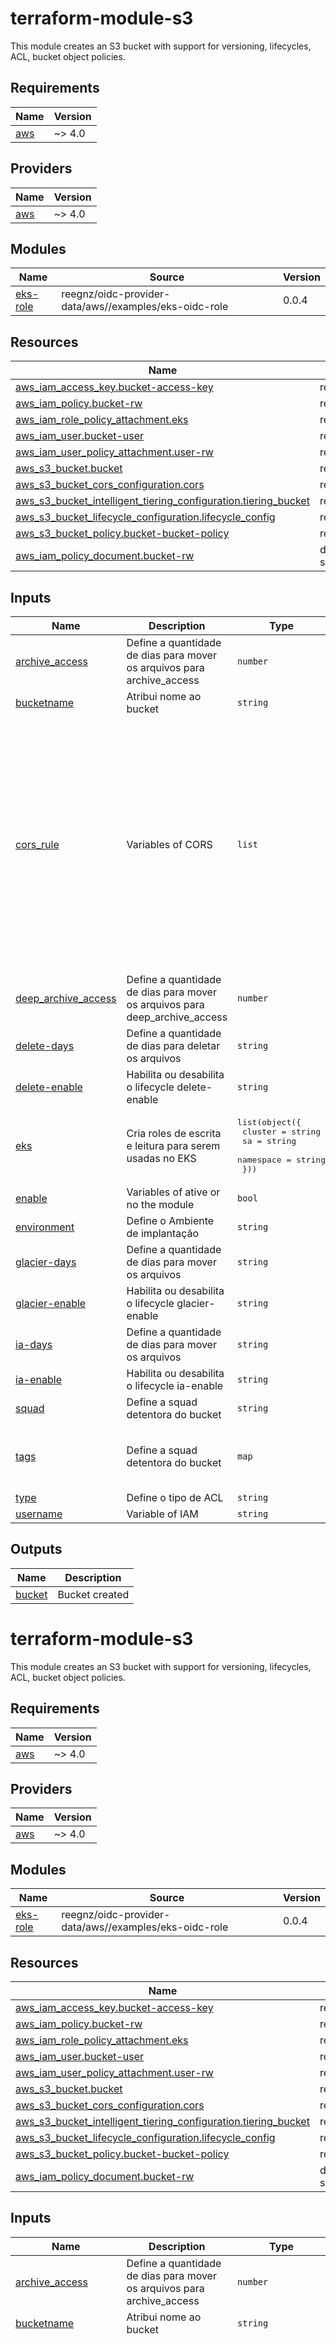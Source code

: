 # terraform-module-s3

This module creates an S3 bucket with support for versioning, lifecycles, ACL, bucket object policies.

## Requirements

| Name | Version |
|------|---------|
| <a name="requirement_aws"></a> [aws](#requirement\_aws) | ~> 4.0 |

## Providers

| Name | Version |
|------|---------|
| <a name="provider_aws"></a> [aws](#provider\_aws) | ~> 4.0 |

## Modules

| Name | Source | Version |
|------|--------|---------|
| <a name="module_eks-role"></a> [eks-role](#module\_eks-role) | reegnz/oidc-provider-data/aws//examples/eks-oidc-role | 0.0.4 |

## Resources

| Name | Type |
|------|------|
| [aws_iam_access_key.bucket-access-key](https://registry.terraform.io/providers/hashicorp/aws/latest/docs/resources/iam_access_key) | resource |
| [aws_iam_policy.bucket-rw](https://registry.terraform.io/providers/hashicorp/aws/latest/docs/resources/iam_policy) | resource |
| [aws_iam_role_policy_attachment.eks](https://registry.terraform.io/providers/hashicorp/aws/latest/docs/resources/iam_role_policy_attachment) | resource |
| [aws_iam_user.bucket-user](https://registry.terraform.io/providers/hashicorp/aws/latest/docs/resources/iam_user) | resource |
| [aws_iam_user_policy_attachment.user-rw](https://registry.terraform.io/providers/hashicorp/aws/latest/docs/resources/iam_user_policy_attachment) | resource |
| [aws_s3_bucket.bucket](https://registry.terraform.io/providers/hashicorp/aws/latest/docs/resources/s3_bucket) | resource |
| [aws_s3_bucket_cors_configuration.cors](https://registry.terraform.io/providers/hashicorp/aws/latest/docs/resources/s3_bucket_cors_configuration) | resource |
| [aws_s3_bucket_intelligent_tiering_configuration.tiering_bucket](https://registry.terraform.io/providers/hashicorp/aws/latest/docs/resources/s3_bucket_intelligent_tiering_configuration) | resource |
| [aws_s3_bucket_lifecycle_configuration.lifecycle_config](https://registry.terraform.io/providers/hashicorp/aws/latest/docs/resources/s3_bucket_lifecycle_configuration) | resource |
| [aws_s3_bucket_policy.bucket-bucket-policy](https://registry.terraform.io/providers/hashicorp/aws/latest/docs/resources/s3_bucket_policy) | resource |
| [aws_iam_policy_document.bucket-rw](https://registry.terraform.io/providers/hashicorp/aws/latest/docs/data-sources/iam_policy_document) | data source |

## Inputs

| Name | Description | Type | Default | Required |
|------|-------------|------|---------|:--------:|
| <a name="input_archive_access"></a> [archive\_access](#input\_archive\_access) | Define a quantidade de dias para mover os arquivos para archive\_access | `number` | `90` | no |
| <a name="input_bucketname"></a> [bucketname](#input\_bucketname) | Atribui nome ao bucket | `string` | n/a | yes |
| <a name="input_cors_rule"></a> [cors\_rule](#input\_cors\_rule) | Variables of CORS | `list` | <pre>[<br>  {<br>    "allowed_headers": [<br>      "*"<br>    ],<br>    "allowed_methods": [<br>      "PUT",<br>      "HEAD",<br>      "POST",<br>      "GET"<br>    ],<br>    "allowed_origins": [<br>      "*.weni.ai"<br>    ],<br>    "expose_headers": [<br>      "ETag",<br>      "Access-Control-Allow-Origin"<br>    ],<br>    "max_age_seconds": 3000<br>  }<br>]</pre> | no |
| <a name="input_deep_archive_access"></a> [deep\_archive\_access](#input\_deep\_archive\_access) | Define a quantidade de dias para mover os arquivos para deep\_archive\_access | `number` | `180` | no |
| <a name="input_delete-days"></a> [delete-days](#input\_delete-days) | Define a quantidade de dias para deletar os arquivos | `string` | `"30"` | no |
| <a name="input_delete-enable"></a> [delete-enable](#input\_delete-enable) | Habilita ou desabilita o lifecycle delete-enable | `string` | `"Disabled"` | no |
| <a name="input_eks"></a> [eks](#input\_eks) | Cria roles de escrita e leitura para serem usadas no EKS | <pre>list(object({<br>    cluster = string<br>    sa = string<br>    namespace = string<br>  }))</pre> | `[]` | no |
| <a name="input_enable"></a> [enable](#input\_enable) | Variables of ative or no the module | `bool` | `true` | no |
| <a name="input_environment"></a> [environment](#input\_environment) | Define o Ambiente de implantação | `string` | n/a | yes |
| <a name="input_glacier-days"></a> [glacier-days](#input\_glacier-days) | Define a quantidade de dias para mover os arquivos | `string` | `"7"` | no |
| <a name="input_glacier-enable"></a> [glacier-enable](#input\_glacier-enable) | Habilita ou desabilita o lifecycle glacier-enable | `string` | `"Disabled"` | no |
| <a name="input_ia-days"></a> [ia-days](#input\_ia-days) | Define a quantidade de dias para mover os arquivos | `string` | `"30"` | no |
| <a name="input_ia-enable"></a> [ia-enable](#input\_ia-enable) | Habilita ou desabilita o lifecycle ia-enable | `string` | `"Disabled"` | no |
| <a name="input_squad"></a> [squad](#input\_squad) | Define a squad detentora do bucket | `string` | n/a | yes |
| <a name="input_tags"></a> [tags](#input\_tags) | Define a squad detentora do bucket | `map` | <pre>{<br>  "Managed_By": "Terraform",<br>  "Service": "S3"<br>}</pre> | no |
| <a name="input_type"></a> [type](#input\_type) | Define o tipo de ACL | `string` | `"private"` | no |
| <a name="input_username"></a> [username](#input\_username) | Variable of IAM | `string` | `""` | no |

## Outputs

| Name | Description |
|------|-------------|
| <a name="output_bucket"></a> [bucket](#output\_bucket) | Bucket created |

<!-- BEGIN_TF_DOCS -->
# terraform-module-s3

This module creates an S3 bucket with support for versioning, lifecycles, ACL, bucket object policies.

## Requirements

| Name | Version |
|------|---------|
| <a name="requirement_aws"></a> [aws](#requirement\_aws) | ~> 4.0 |

## Providers

| Name | Version |
|------|---------|
| <a name="provider_aws"></a> [aws](#provider\_aws) | ~> 4.0 |

## Modules

| Name | Source | Version |
|------|--------|---------|
| <a name="module_eks-role"></a> [eks-role](#module\_eks-role) | reegnz/oidc-provider-data/aws//examples/eks-oidc-role | 0.0.4 |

## Resources

| Name | Type |
|------|------|
| [aws_iam_access_key.bucket-access-key](https://registry.terraform.io/providers/hashicorp/aws/latest/docs/resources/iam_access_key) | resource |
| [aws_iam_policy.bucket-rw](https://registry.terraform.io/providers/hashicorp/aws/latest/docs/resources/iam_policy) | resource |
| [aws_iam_role_policy_attachment.eks](https://registry.terraform.io/providers/hashicorp/aws/latest/docs/resources/iam_role_policy_attachment) | resource |
| [aws_iam_user.bucket-user](https://registry.terraform.io/providers/hashicorp/aws/latest/docs/resources/iam_user) | resource |
| [aws_iam_user_policy_attachment.user-rw](https://registry.terraform.io/providers/hashicorp/aws/latest/docs/resources/iam_user_policy_attachment) | resource |
| [aws_s3_bucket.bucket](https://registry.terraform.io/providers/hashicorp/aws/latest/docs/resources/s3_bucket) | resource |
| [aws_s3_bucket_cors_configuration.cors](https://registry.terraform.io/providers/hashicorp/aws/latest/docs/resources/s3_bucket_cors_configuration) | resource |
| [aws_s3_bucket_intelligent_tiering_configuration.tiering_bucket](https://registry.terraform.io/providers/hashicorp/aws/latest/docs/resources/s3_bucket_intelligent_tiering_configuration) | resource |
| [aws_s3_bucket_lifecycle_configuration.lifecycle_config](https://registry.terraform.io/providers/hashicorp/aws/latest/docs/resources/s3_bucket_lifecycle_configuration) | resource |
| [aws_s3_bucket_policy.bucket-bucket-policy](https://registry.terraform.io/providers/hashicorp/aws/latest/docs/resources/s3_bucket_policy) | resource |
| [aws_iam_policy_document.bucket-rw](https://registry.terraform.io/providers/hashicorp/aws/latest/docs/data-sources/iam_policy_document) | data source |

## Inputs

| Name | Description | Type | Default | Required |
|------|-------------|------|---------|:--------:|
| <a name="input_archive_access"></a> [archive\_access](#input\_archive\_access) | Define a quantidade de dias para mover os arquivos para archive\_access | `number` | `90` | no |
| <a name="input_bucketname"></a> [bucketname](#input\_bucketname) | Atribui nome ao bucket | `string` | n/a | yes |
| <a name="input_cors_rule"></a> [cors\_rule](#input\_cors\_rule) | Variables of CORS | `list` | <pre>[<br>  {<br>    "allowed_headers": [<br>      "*"<br>    ],<br>    "allowed_methods": [<br>      "PUT",<br>      "HEAD",<br>      "POST",<br>      "GET"<br>    ],<br>    "allowed_origins": [<br>      "*.weni.ai"<br>    ],<br>    "expose_headers": [<br>      "ETag",<br>      "Access-Control-Allow-Origin"<br>    ],<br>    "max_age_seconds": 3000<br>  }<br>]</pre> | no |
| <a name="input_deep_archive_access"></a> [deep\_archive\_access](#input\_deep\_archive\_access) | Define a quantidade de dias para mover os arquivos para deep\_archive\_access | `number` | `180` | no |
| <a name="input_delete-days"></a> [delete-days](#input\_delete-days) | Define a quantidade de dias para deletar os arquivos | `string` | `"30"` | no |
| <a name="input_delete-enable"></a> [delete-enable](#input\_delete-enable) | Habilita ou desabilita o lifecycle delete-enable | `string` | `"Disabled"` | no |
| <a name="input_eks"></a> [eks](#input\_eks) | Cria roles de escrita e leitura para serem usadas no EKS | <pre>list(object({<br>    cluster = string<br>    sa = string<br>    namespace = string<br>  }))</pre> | `[]` | no |
| <a name="input_enable"></a> [enable](#input\_enable) | Variables of ative or no the module | `bool` | `true` | no |
| <a name="input_environment"></a> [environment](#input\_environment) | Define o Ambiente de implantação | `string` | n/a | yes |
| <a name="input_glacier-days"></a> [glacier-days](#input\_glacier-days) | Define a quantidade de dias para mover os arquivos | `string` | `"7"` | no |
| <a name="input_glacier-enable"></a> [glacier-enable](#input\_glacier-enable) | Habilita ou desabilita o lifecycle glacier-enable | `string` | `"Disabled"` | no |
| <a name="input_ia-days"></a> [ia-days](#input\_ia-days) | Define a quantidade de dias para mover os arquivos | `string` | `"30"` | no |
| <a name="input_ia-enable"></a> [ia-enable](#input\_ia-enable) | Habilita ou desabilita o lifecycle ia-enable | `string` | `"Disabled"` | no |
| <a name="input_squad"></a> [squad](#input\_squad) | Define a squad detentora do bucket | `string` | n/a | yes |
| <a name="input_tags"></a> [tags](#input\_tags) | Define a squad detentora do bucket | `map` | <pre>{<br>  "Managed_By": "Terraform",<br>  "Service": "S3"<br>}</pre> | no |
| <a name="input_type"></a> [type](#input\_type) | Define o tipo de ACL | `string` | `"private"` | no |
| <a name="input_username"></a> [username](#input\_username) | Variable of IAM | `string` | `""` | no |

## Outputs

| Name | Description |
|------|-------------|
| <a name="output_bucket"></a> [bucket](#output\_bucket) | Bucket created |
<!-- END_TF_DOCS -->